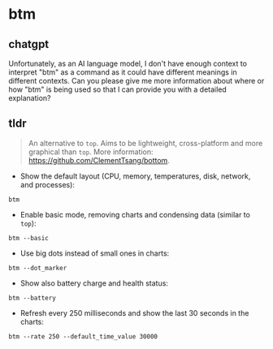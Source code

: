 # btm 
## chatgpt 
Unfortunately, as an AI language model, I don't have enough context to interpret "btm" as a command as it could have different meanings in different contexts. Can you please give me more information about where or how "btm" is being used so that I can provide you with a detailed explanation? 

## tldr 
 
> An alternative to `top`.
> Aims to be lightweight, cross-platform and more graphical than `top`.
> More information: <https://github.com/ClementTsang/bottom>.

- Show the default layout (CPU, memory, temperatures, disk, network, and processes):

`btm`

- Enable basic mode, removing charts and condensing data (similar to `top`):

`btm --basic`

- Use big dots instead of small ones in charts:

`btm --dot_marker`

- Show also battery charge and health status:

`btm --battery`

- Refresh every 250 milliseconds and show the last 30 seconds in the charts:

`btm --rate 250 --default_time_value 30000`
